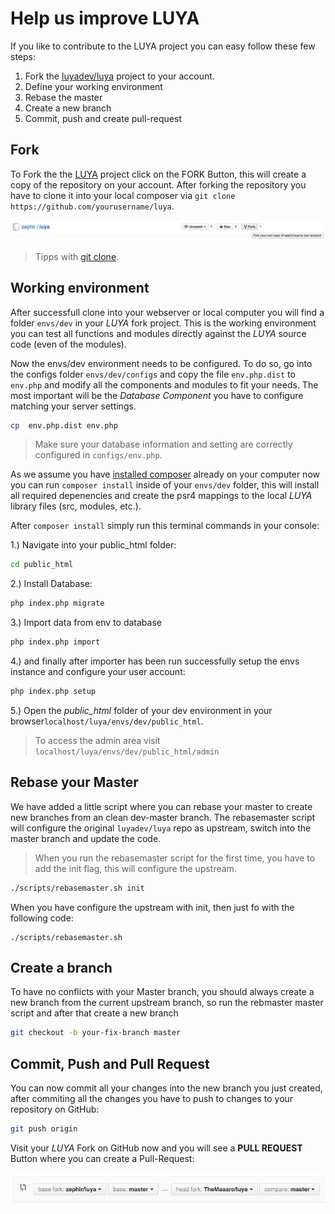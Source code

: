 Help us improve LUYA
==================

If you like to contribute to the LUYA project you can easy follow these few steps:

1. Fork the [luyadev/luya](https://github.com/luyadev/luya) project to your account.
2. Define your working environment
3. Rebase the master
4. Create a new branch
5. Commit, push and create pull-request

Fork
------
To Fork the the [LUYA](https://github.com/luyadev/luya) project click on the FORK Button, this will create a copy of the repository on your account. After forking the repository you have to clone it into your local composer  via `git clone https://github.com/yourusername/luya`. 

![fork-luya](https://raw.githubusercontent.com/luyadev/luya/master/docs/guide/img/start-collaboration-fork.jpg "Fork Luya")

> Tipps with [git clone](https://help.github.com/articles/importing-a-git-repository-using-the-command-line/).

Working environment
---------------

After successfull clone into your webserver or local computer you will find a folder `envs/dev` in your *LUYA* fork project. This is the working environment you can test all functions and modules directly against the *LUYA* source code (even of the modules).

Now the envs/dev environment needs to be configured. To do so, go into the configs folder `envs/dev/configs` and copy the file `env.php.dist` to `env.php` and modify all the components and modules to fit your needs. The most important will be the *Database Component* you have to configure matching your server settings.

```sh
cp  env.php.dist env.php
```
> Make sure your database information and setting are correctly configured in `configs/env.php`.

As we assume you have [installed composer](install.md) already on your computer now you can run `composer install` inside of your `envs/dev` folder, this will install all required depenencies and create the psr4 mappings to the local *LUYA* library files (src, modules, etc.).

After `composer install` simply run this terminal commands in your console:

1.) Navigate into your public_html folder:

```sh
cd public_html
```

2.) Install Database:

```sh
php index.php migrate
```

3.) Import data from env to database

```sh
php index.php import
```

4.) and finally after importer has been run successfully setup the envs instance and configure your user account:

```sh
php index.php setup
```

5.) Open the *public_html* folder of your dev environment in your browser`localhost/luya/envs/dev/public_html`.

> To access the admin area visit `localhost/luya/envs/dev/public_html/admin` 

Rebase your Master
------------------

We have added a little script where you can rebase your master to create new branches from an clean dev-master branch. The rebasemaster script will configure the original `luyadev/luya` repo as upstream, switch into the master branch and update the code.

> When you run the rebasemaster script for the first time, you have to add the init flag, this will configure the upstream.

```sh
./scripts/rebasemaster.sh init
```

When you have configure the upstream with init, then just fo with the following code:

```
./scripts/rebasemaster.sh
```

Create a branch
----------------

To have no conflicts with your Master branch, you should always create a new branch from the current upstream branch, so run the rebmaster master script and after that create a new branch

```sh
git checkout -b your-fix-branch master
```

Commit, Push and Pull Request
-----------------------------

You can now commit all your changes into the new branch you just created, after commiting all the changes you have to push to changes to your repository on GitHub:

```sh
git push origin
```

Visit your *LUYA* Fork on GitHub now and you will see a **PULL REQUEST** Button where you can create a Pull-Request:

![pull-request](https://raw.githubusercontent.com/luyadev/luya/master/docs/guide/img/start-collaboration-pull-request.jpg "Pull request")
